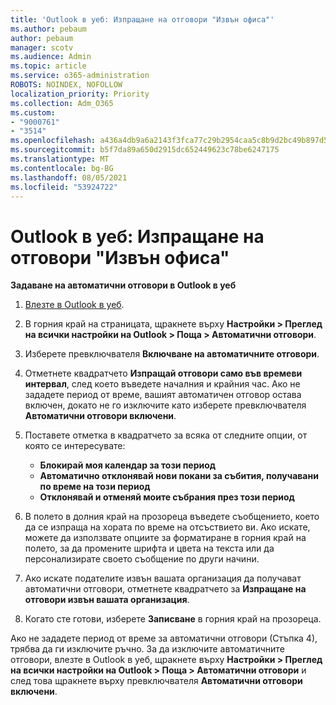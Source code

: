 ```yaml
---
title: 'Outlook в уеб: Изпращане на отговори "Извън офиса"'
ms.author: pebaum
author: pebaum
manager: scotv
ms.audience: Admin
ms.topic: article
ms.service: o365-administration
ROBOTS: NOINDEX, NOFOLLOW
localization_priority: Priority
ms.collection: Adm_O365
ms.custom:
- "9000761"
- "3514"
ms.openlocfilehash: a436a4db9a6a2143f3fca77c29b2954caa5c8b9d2bc49b897d533104fc7ddde4
ms.sourcegitcommit: b5f7da89a650d2915dc652449623c78be6247175
ms.translationtype: MT
ms.contentlocale: bg-BG
ms.lasthandoff: 08/05/2021
ms.locfileid: "53924722"
---
```

# <a name="outlook-on-the-web-send-out-of-office-replies"></a>Outlook в уеб: Изпращане на отговори "Извън офиса"

**Задаване на автоматични отговори в Outlook в уеб**

1. [Влезте в Outlook в уеб](https://support.office.com/article/how-to-sign-in-to-outlook-on-the-web-763fab4d-0138-4814-b450-37fc286bcb79).

2. В горния край на страницата, щракнете върху **Настройки > Преглед на всички настройки на Outlook > Поща > Автоматични отговори**.

3. Изберете превключвателя **Включване на автоматичните отговори**.

4. Отметнете квадратчето **Изпращай отговори само във времеви интервал**, след което въведете началния и крайния час. Ако не зададете период от време, вашият автоматичен отговор остава включен, докато не го изключите като изберете превключвателя **Автоматични отговори включени**.

5. Поставете отметка в квадратчето за всяка от следните опции, от която се интересувате:
    - **Блокирай моя календар за този период**
    - **Автоматично отклонявай нови покани за събития, получавани по време на този период**
    - **Отклонявай и отменяй моите събрания през този период**

6. В полето в долния край на прозореца въведете съобщението, което да се изпраща на хората по време на отсъствието ви. Ако искате, можете да използвате опциите за форматиране в горния край на полето, за да промените шрифта и цвета на текста или да персонализирате своето съобщение по други начини.

7. Ако искате подателите извън вашата организация да получават автоматични отговори, отметнете квадратчето за **Изпращане на отговори извън вашата организация**.

8. Когато сте готови, изберете **Записване** в горния край на прозореца.

Ако не зададете период от време за автоматични отговори (Стъпка 4), трябва да ги изключите ръчно. За да изключите автоматичните отговори, влезте в Outlook в уеб, щракнете върху **Настройки > Преглед на всички настройки на Outlook > Поща > Автоматични отговори** и след това щракнете върху превключвателя **Автоматични отговори включени**.
